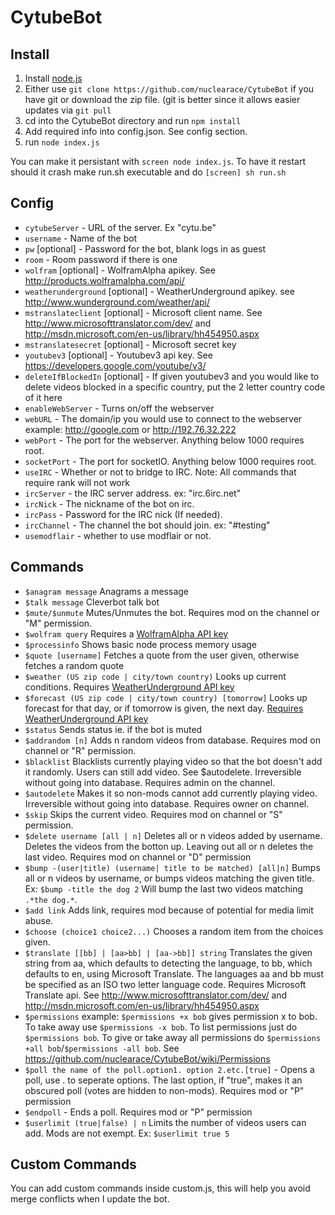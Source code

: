 CytubeBot
=========

Install
-------
1. Install [node.js](http://nodejs.org/)
2. Either use `git clone https://github.com/nuclearace/CytubeBot` if you have git or download the zip file. (git is better since it allows easier updates via `git pull`
3. cd into the CytubeBot directory and run `npm install`
4. Add required info into config.json. See config section.
5. run `node index.js`

You can make it persistant with `screen node index.js`. To have it restart should it crash make run.sh executable and do `[screen] sh run.sh`

Config
------
- `cytubeServer` - URL of the server. Ex "cytu.be"
- `username` - Name of the bot
- `pw` [optional] - Password for the bot, blank logs in as guest
- `room` - Room password if there is one
- `wolfram` [optional] - WolframAlpha apikey. See http://products.wolframalpha.com/api/
- `weatherunderground` [optional] - WeatherUnderground apikey. see http://www.wunderground.com/weather/api/
- `mstranslateclient` [optional] - Microsoft client name. See http://www.microsofttranslator.com/dev/ and http://msdn.microsoft.com/en-us/library/hh454950.aspx 
- `mstranslatesecret` [optional] - Microsoft secret key
- `youtubev3` [optional] - Youtubev3 api key. See https://developers.google.com/youtube/v3/
- `deleteIfBlockedIn` [optional] - If given youtubev3 and you would like to delete videos blocked in a specific country, put the 2 letter country code of it here
- `enableWebServer` - Turns on/off the webserver
- `webURL` - The domain/ip you would use to connect to the webserver example: http://google.com or http://192.76.32.222
- `webPort` - The port for the webserver. Anything below 1000 requires root.
- `socketPort` - The port for socketIO. Anything below 1000 requires root.
- `useIRC` - Whether or not to bridge to IRC. Note: All commands that require rank will not work
- `ircServer` - the IRC server address. ex: "irc.6irc.net"
- `ircNick` - The nickname of the bot on irc.
- `ircPass` - Password for the IRC nick (If needed).
- `ircChannel` - The channel the bot should join. ex: "#testing"
- `usemodflair` - whether to use modflair or not.


Commands
--------
- `$anagram message` Anagrams a message
- `$talk message` Cleverbot talk bot
- `$mute/$unmute` Mutes/Unmutes the bot. Requires mod on the channel or "M" permission.
- `$wolfram query` Requires a [WolframAlpha API key](http://products.wolframalpha.com/api/)
- `$processinfo` Shows basic node process memory usage
- `$quote [username]` Fetches a quote from the user given, otherwise fetches a random quote
- `$weather (US zip code | city/town country)` Looks up current conditions. Requires [WeatherUnderground API key](http://www.wunderground.com/weather/api/)
- `$forecast (US zip code | city/town country) [tomorrow]` Looks up forecast for that day, or if tomorrow is given, the next day. [Requires WeatherUnderground API key](http://www.wunderground.com/weather/api/)
- `$status` Sends status ie. if the bot is muted
- `$addrandom [n]` Adds n random videos from database. Requires mod on channel or "R" permission.
- `$blacklist` Blacklists currently playing video so that the bot doesn't add it randomly. Users can still add video. See $autodelete. Irreversible  without going into database. Requires admin on the channel.
- `$autodelete` Makes it so non-mods cannot add currently playing video. Irreversible without going into database. Requires owner on channel.
- `$skip` Skips the current video. Requires mod on channel or "S" permission.
- `$delete username [all | n]` Deletes all or n videos added by username. Deletes the videos from the botton up. Leaving out all or n deletes the last video. Requires mod on channel or "D" permission
- `$bump -(user|title) (username| title to be matched) [all|n]` Bumps all or n videos by username, or bumps videos matching the given title. Ex: `$bump -title the dog 2` Will bump the last two videos matching `.*the dog.*`.
- `$add link` Adds link, requires mod because of potential for media limit abuse.
- `$choose (choice1 choice2...)` Chooses a random item from the choices given.
- `$translate [[bb] | [aa>bb] | [aa->bb]] string`
    Translates the given string from aa, which defaults to detecting the language, to bb, which defaults to en, using Microsoft Translate.
    The languages aa and bb must be specified as an ISO two letter language code. Requires Microsoft Translate api. See http://www.microsofttranslator.com/dev/ and http://msdn.microsoft.com/en-us/library/hh454950.aspx
- `$permissions` example: `$permissions +x bob` gives permission x to bob. To take away use `$permissions -x bob`. To list permissions just do `$permissions bob`. To give or take away all permissions do `$permissions +all bob`/`$permissions -all bob`. See https://github.com/nuclearace/CytubeBot/wiki/Permissions
- `$poll the name of the poll.option1. option 2.etc.[true]` - Opens a poll, use . to seperate options. The last option, if "true", makes it an obscured poll (votes are hidden to non-mods). Requires mod or "P" permission
- `$endpoll` - Ends a poll. Requires mod or "P" permission
- `$userlimit (true|false) | n` Limits the number of videos users can add. Mods are not exempt. Ex: `$userlimit true 5`


Custom Commands
---------------
You can add custom commands inside custom.js, this will help you avoid merge conflicts when I update the bot.
